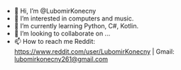 - 👋 Hi, I’m @LubomirKonecny
- 👀 I’m interested in computers and music.
- 🌱 I’m currently learning Python, C#, Kotlin.
- 💞️ I’m looking to collaborate on ...
- 📫 How to reach me Reddit: https://www.reddit.com/user/LubomirKonecny | Gmail: lubomirkonecny261@gmail.com

<!---
LubomirKonecny/LubomirKonecny is a ✨ special ✨ repository because its `README.md` (this file) appears on your GitHub profile.
You can click the Preview link to take a look at your changes.
--->
